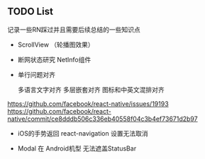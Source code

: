 
## TODO List

记录一些RN踩过并且需要后续总结的一些知识点

* ScrollView （轮播图效果）
* 断网状态研究 NetInfo组件

* 单行问题对齐

    多语言文字对齐
    多层嵌套对齐
    图标和中英文混排对齐

https://github.com/facebook/react-native/issues/19193
https://github.com/facebook/react-native/commit/ce8dddb506c336eb40558f04c3b4ef73671d2b97

    
* iOS的手势返回 react-navigation 设置无法取消

* Modal 在 Android机型 无法遮盖StatusBar

